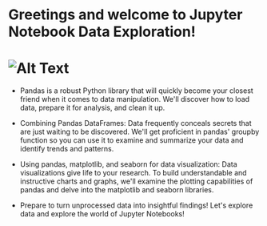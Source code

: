 # Greetings and welcome to Jupyter Notebook Data Exploration!

# ![Alt Text](https://media.giphy.com/media/v1.Y2lkPTc5MGI3NjExeHU3ZzV4ZnE5NDN6c2tvazJmbTRpMzRtdzB4MjE2dWMwdDg1bjdtcyZlcD12MV9pbnRlcm5hbF9naWZfYnlfaWQmY3Q9Zw/jakQnxhPwrbOdEZDul/giphy.gif)

- Pandas is a robust Python library that will quickly become your closest friend when it comes to data manipulation. We'll discover how to load data, prepare it for analysis, and clean it up.

- Combining Pandas DataFrames: Data frequently conceals secrets that are just waiting to be discovered. We'll get proficient in pandas' groupby function so you can use it to examine and summarize your data and identify trends and patterns.

- Using pandas, matplotlib, and seaborn for data visualization: Data visualizations give life to your research. To build understandable and instructive charts and graphs, we'll examine the plotting capabilities of pandas and delve into the matplotlib and seaborn libraries.

- Prepare to turn unprocessed data into insightful findings! Let's explore data and explore the world of Jupyter Notebooks!
